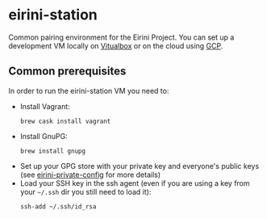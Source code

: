 # eirini-station

Common pairing environment for the Eirini Project. You can set up a development VM locally on [Vitualbox](./README_VB.md) or on the cloud using [GCP](./README_GCP.md).

## Common prerequisites

In order to run the eirini-station VM you need to:

* Install Vagrant:
  ```
  brew cask install vagrant
  ```
* Install GnuPG:
  ```
  brew install gnupg
  ```
* Set up your GPG store with your private key and everyone's public keys (see
  [eirini-private-config](https://github.com/cloudfoundry/eirini-private-config#sensitive-passwords)
  for more details)
* Load your SSH key in the ssh agent (even if you are using a key from your `~/.ssh` dir you still need to load it):
  ```
  ssh-add ~/.ssh/id_rsa
  ```
